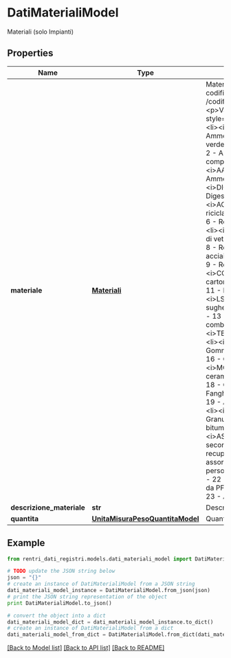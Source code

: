# DatiMaterialiModel

Materiali (solo Impianti)

## Properties
Name | Type | Description | Notes
------------ | ------------- | ------------- | -------------
**materiale** | [**Materiali**](Materiali.md) | Materiale  Vedi API di codifica: &lt;i&gt;GET /codifiche/v1.0/materiali&lt;/i&gt;&lt;p&gt;Valori ammessi:&lt;ul style&#x3D;\&quot;margin:0\&quot;&gt;&lt;li&gt;&lt;i&gt;ACV&lt;/i&gt; - 1 - Ammendante compostato verde&lt;/li&gt;&lt;li&gt;&lt;i&gt;ACM&lt;/i&gt; - 2 - Ammendante compostato misto&lt;/li&gt;&lt;li&gt;&lt;i&gt;AA&lt;/i&gt; - 3 - Altri Ammendanti&lt;/li&gt;&lt;li&gt;&lt;i&gt;DIG&lt;/i&gt; - 4 - Digestato&lt;/li&gt;&lt;li&gt;&lt;i&gt;AGG&lt;/i&gt; - 5 - Aggregati riciclati&lt;/li&gt;&lt;li&gt;&lt;i&gt;RA&lt;/i&gt; - 6 - Rottami di alluminio&lt;/li&gt;&lt;li&gt;&lt;i&gt;RV&lt;/i&gt; - 7 - Rottami di vetro&lt;/li&gt;&lt;li&gt;&lt;i&gt;RFA&lt;/i&gt; - 8 - Rottami di ferro e acciaio&lt;/li&gt;&lt;li&gt;&lt;i&gt;RR&lt;/i&gt; - 9 - Rottami di rame&lt;/li&gt;&lt;li&gt;&lt;i&gt;CC&lt;/i&gt; - 10 - Carta e cartone&lt;/li&gt;&lt;li&gt;&lt;i&gt;PLA&lt;/i&gt; - 11 - Plastica&lt;/li&gt;&lt;li&gt;&lt;i&gt;LS&lt;/i&gt; - 12 - Legno e sughero&lt;/li&gt;&lt;li&gt;&lt;i&gt;CSS&lt;/i&gt; - 13 - CSS – combustibile&lt;/li&gt;&lt;li&gt;&lt;i&gt;TE&lt;/i&gt; - 14 - Tessili&lt;/li&gt;&lt;li&gt;&lt;i&gt;GOM&lt;/i&gt; - 15 - Gomma&lt;/li&gt;&lt;li&gt;&lt;i&gt;CU&lt;/i&gt; - 16 - Cuoio&lt;/li&gt;&lt;li&gt;&lt;i&gt;MC&lt;/i&gt; - 17 - Materiali ceramici&lt;/li&gt;&lt;li&gt;&lt;i&gt;CF&lt;/i&gt; - 18 - Correttivi da Fanghi&lt;/li&gt;&lt;li&gt;&lt;i&gt;AF&lt;/i&gt; - 19 - Altri Fertilizzanti&lt;/li&gt;&lt;li&gt;&lt;i&gt;GCB&lt;/i&gt; - 20 - Granulato di Conglomerato bituminoso&lt;/li&gt;&lt;li&gt;&lt;i&gt;ASS&lt;/i&gt; - 21 - Materiali secondari derivanti dal recupero di prodotti assorbenti per la persona&lt;/li&gt;&lt;li&gt;&lt;i&gt;GMV&lt;/i&gt; - 22 - Gomma vulcanizzata da PFU&lt;/li&gt;&lt;li&gt;&lt;i&gt;A&lt;/i&gt; - 23 - Altro&lt;/li&gt;&lt;/ul&gt;&lt;/p&gt; | 
**descrizione_materiale** | **str** | Descrizione materiale | [optional] 
**quantita** | [**UnitaMisuraPesoQuantitaModel**](UnitaMisuraPesoQuantitaModel.md) | Quantità | [optional] 

## Example

```python
from rentri_dati_registri.models.dati_materiali_model import DatiMaterialiModel

# TODO update the JSON string below
json = "{}"
# create an instance of DatiMaterialiModel from a JSON string
dati_materiali_model_instance = DatiMaterialiModel.from_json(json)
# print the JSON string representation of the object
print DatiMaterialiModel.to_json()

# convert the object into a dict
dati_materiali_model_dict = dati_materiali_model_instance.to_dict()
# create an instance of DatiMaterialiModel from a dict
dati_materiali_model_from_dict = DatiMaterialiModel.from_dict(dati_materiali_model_dict)
```
[[Back to Model list]](../README.md#documentation-for-models) [[Back to API list]](../README.md#documentation-for-api-endpoints) [[Back to README]](../README.md)


